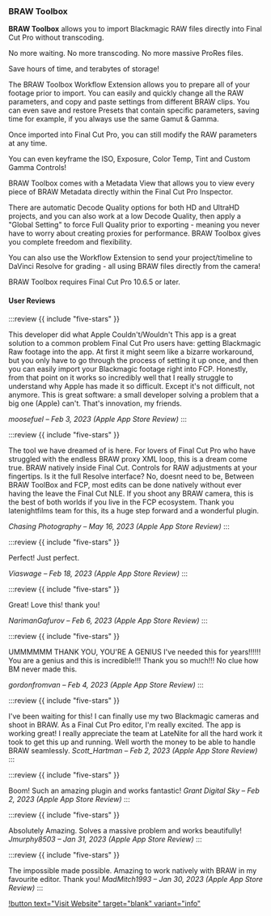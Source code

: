 ### BRAW Toolbox

**BRAW Toolbox** allows you to import Blackmagic RAW files directly into Final Cut Pro without transcoding.

No more waiting. No more transcoding. No more massive ProRes files.

Save hours of time, and terabytes of storage!

The BRAW Toolbox Workflow Extension allows you to prepare all of your footage prior to import. You can easily and quickly change all the RAW parameters, and copy and paste settings from different BRAW clips. You can even save and restore Presets that contain specific parameters, saving time for example, if you always use the same Gamut & Gamma.

Once imported into Final Cut Pro, you can still modify the RAW parameters at any time.

You can even keyframe the ISO, Exposure, Color Temp, Tint and Custom Gamma Controls!

BRAW Toolbox comes with a Metadata View that allows you to view every piece of BRAW Metadata directly within the Final Cut Pro Inspector.

There are automatic Decode Quality options for both HD and UltraHD projects, and you can also work at a low Decode Quality, then apply a "Global Setting" to force Full Quality prior to exporting - meaning you never have to worry about creating proxies for performance. BRAW Toolbox gives you complete freedom and flexibility.

You can also use the Workflow Extension to send your project/timeline to DaVinci Resolve for grading - all using BRAW files directly from the camera!

BRAW Toolbox requires Final Cut Pro 10.6.5 or later.

#### User Reviews

:::review
{{ include "five-stars" }}

This developer did what Apple Couldn't/Wouldn't
This app is a great solution to a common problem Final Cut Pro users have: getting Blackmagic Raw footage into the app. At first it might seem like a bizarre workaround, but you only have to go through the process of setting it up once, and then you can easily import your Blackmagic footage right into FCP. Honestly, from that point on it works so incredibly well that I really struggle to understand why Apple has made it so difficult. Except it's not difficult, not anymore. This is great software: a small developer solving a problem that a big one (Apple) can't. That's innovation, my friends.

_moosefuel – Feb 3, 2023 (Apple App Store Review)_
:::

:::review
{{ include "five-stars" }}

The tool we have dreamed of is here.
For lovers of Final Cut Pro who have struggled with the endless BRAW proxy XML loop, this is a dream come true. BRAW natively inside Final Cut. Controls for RAW adjustments at your fingertips. Is it the full Resolve interface? No, doesnt need to be, Between BRAW ToolBox and FCP, most edits can be done natively without ever having the leave the Final Cut NLE. If you shoot any BRAW camera, this is the best of both worlds if you live in the FCP ecosystem. Thank you latenightfilms team for this, its a huge step forward and a wonderful plugin.

_Chasing Photography – May 16, 2023 (Apple App Store Review)_
:::

:::review
{{ include "five-stars" }}

Perfect!
Just perfect.

_Viaswage – Feb 18, 2023 (Apple App Store Review)_
:::

:::review
{{ include "five-stars" }}

Great!
Love this! thank you!

_NarimanGafurov – Feb 6, 2023 (Apple App Store Review)_
:::

:::review
{{ include "five-stars" }}

UMMMMMM THANK YOU, YOU'RE A GENIUS
I've needed this for years!!!!!! You are a genius and this is incredible!!! Thank you so much!!! No clue how BM never made this.

_gordonfromvan – Feb 4, 2023 (Apple App Store Review)_
:::

:::review
{{ include "five-stars" }}

I've been waiting for this!
I can finally use my two Blackmagic cameras and shoot in BRAW. As a Final Cut Pro editor, I'm really excited. The app is working great! I really appreciate the team at LateNite for all the hard work it took to get this up and running. Well worth the money to be able to handle BRAW seamlessly.
_Scott_Hartman – Feb 2, 2023 (Apple App Store Review)_
:::

:::review
{{ include "five-stars" }}

Boom!
Such an amazing plugin and works fantastic!
_Grant Digital Sky – Feb 2, 2023 (Apple App Store Review)_
:::

:::review
{{ include "five-stars" }}

Absolutely Amazing.
Solves a massive problem and works beautifully!
_Jmurphy8503 – Jan 31, 2023 (Apple App Store Review)_
:::

:::review
{{ include "five-stars" }}

The impossible made possible.
Amazing to work natively with BRAW in my favourite editor. Thank you!
_MadMitch1993 – Jan 30, 2023 (Apple App Store Review)_
:::

[!button text="Visit Website" target="blank" variant="info"](https://brawtoolbox.io)
